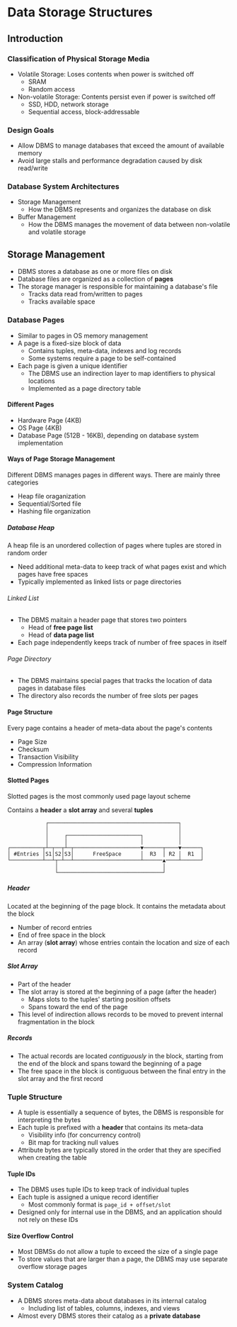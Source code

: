 # Data Storage Structures

## Introduction

### Classification of Physical Storage Media

- Volatile Storage: Loses contents when power is switched off
  - SRAM
  - Random access
- Non-volatile Storage: Contents persist even if power is switched off
  - SSD, HDD, network storage
  - Sequential access, block-addressable

### Design Goals

- Allow DBMS to manage databases that exceed the amount of available memory
- Avoid large stalls and performance degradation caused by disk read/write

### Database System Architectures

- Storage Management
  - How the DBMS represents and organizes the database on disk
- Buffer Management
  - How the DBMS manages the movement of data between non-volatile and volatile storage

## Storage Management

- DBMS stores a database as one or more files on disk
- Database files are organized as a collection of **pages**
- The storage manager is responsible for maintaining a database's file
  - Tracks data read from/written to pages
  - Tracks available space

### Database Pages

- Similar to pages in OS memory management
- A page is a fixed-size block of data
  - Contains tuples, meta-data, indexes and log records
  - Some systems require a page to be self-contained
- Each page is given a unique identifier
  - The DBMS use an indirection layer to map identifiers to physical locations
  - Implemented as a page directory table

#### Different Pages

- Hardware Page (4KB)
- OS Page (4KB)
- Database Page (512B - 16KB), depending on database system implementation

#### Ways of Page Storage Management

Different DBMS manages pages in different ways. There are mainly three categories

- Heap file oraganization
- Sequential/Sorted file
- Hashing file organization

##### Database Heap

A heap file is an unordered collection of pages where tuples are stored in random order

- Need additional meta-data to keep track of what pages exist and which pages have free spaces
- Typically implemented as linked lists or page directories

###### Linked List

- The DBMS maitain a header page that stores two pointers
  - Head of **free page list**
  - Head of **data page list**
- Each page independently keeps track of number of free spaces in itself

###### Page Directory

- The DBMS maintains special pages that tracks the location of data pages in database files
- The directory also records the number of free slots per pages

#### Page Structure

Every page contains a header of meta-data about the page's contents

- Page Size
- Checksum
- Transaction Visibility
- Compression Information

#### Slotted Pages

Slotted pages is the most commonly used page layout scheme

Contains a **header** a **slot array** and several **tuples**

```text
            ┌─────────────────────────────────────────┐
            │                                         │
            │     ┌───────────────────────┐           │
            │     │                       │           │
┌──────────┬┴─┬──┬┴─┬─────────────────────▼──────┬────▼──────┐
│ #Entries │S1│S2│S3│      FreeSpace      │  R3  │ R2 │  R1  │
└──────────┴──┴┬─┴──┴─────────────────────┴──────▲────┴──────┘
               │                                 │
               └─────────────────────────────────┘
```

##### Header

Located at the beginning of the page block. It contains the metadata about the block

- Number of record entries
- End of free space in the block
- An array (**slot array**) whose entries contain the location and size of each record

##### Slot Array

- Part of the header
- The slot array is stored at the beginning of a page (after the header)
  - Maps slots to the tuples' starting position offsets
  - Spans toward the end of the page
- This level of indirection allows records to be moved to prevent internal fragmentation in the block

##### Records

- The actual records are located *contiguously* in the block, starting from the end of the block and spans toward the beginning of a page
- The free space in the block is contiguous between the final entry in the slot array and the first record

### Tuple Structure

- A tuple is essentially a sequence of bytes, the DBMS is responsible for interpreting the bytes
- Each tuple is prefixed with a **header** that contains its meta-data
  - Visibility info (for concurrency control)
  - Bit map for tracking null values
- Attribute bytes are typically stored in the order that they are specified when creating the table

#### Tuple IDs

- The DBMS uses tuple IDs to keep track of individual tuples
- Each tuple is assigned a unique record identifier
  - Most commonly format is `page_id + offset/slot`
- Designed only for internal use in the DBMS, and an application should not rely on these IDs

#### Size Overflow Control

- Most DBMSs do not allow a tuple to exceed the size of a single page
- To store values that are larger than a page, the DBMS may use separate overflow storage pages

### System Catalog

- A DBMS stores meta-data about databases in its internal catalog
  - Including list of tables, columns, indexes, and views
- Almost every DBMS stores their catalog as a **private database**
